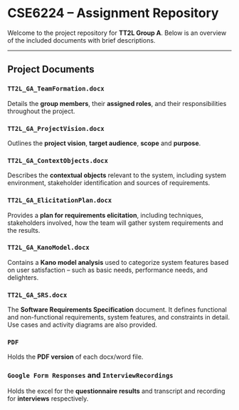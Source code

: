 # CSE6224 – Assignment Repository

Welcome to the project repository for **TT2L Group A**. Below is an overview of the included documents with brief descriptions.

---

## Project Documents

### `TT2L_GA_TeamFormation.docx`
Details the **group members**, their **assigned roles**, and their responsibilities throughout the project.

### `TT2L_GA_ProjectVision.docx`
Outlines the **project vision**, **target audience**, **scope** and **purpose**.

### `TT2L_GA_ContextObjects.docx`
Describes the **contextual objects** relevant to the system, including system environment, stakeholder identification and sources of requirements.

### `TT2L_GA_ElicitationPlan.docx`
Provides a **plan for requirements elicitation**, including techniques, stakeholders involved, how the team will gather system requirements and the results.

### `TT2L_GA_KanoModel.docx`
Contains a **Kano model analysis** used to categorize system features based on user satisfaction – such as basic needs, performance needs, and delighters.

### `TT2L_GA_SRS.docx`
The **Software Requirements Specification** document. It defines functional and non-functional requirements, system features, and constraints in detail. Use cases and activity diagrams are also provided.

### `PDF`
Holds the **PDF version** of each docx/word file.

### `Google Form Responses` and `InterviewRecordings`
Holds the excel for the **questionnaire results** and transcript and recording for **interviews** respectively.
